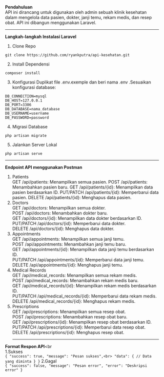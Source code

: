 <b>Pendahuluan</b><br>
API ini dirancang untuk digunakan oleh admin sebuah klinik kesehatan dalam mengelola data pasien, dokter, janji temu, rekam medis, dan resep obat. API ini dibangun menggunakan Laravel.
<hr>

<b>Langkah-langkah Instalasi Laravel</b><br>
1. Clone Repo
```
git clone https://github.com/ryankputra/api-kesehatan.git
```
2. Install Dependensi
```
composer install
```
3. Konfigurasi
Duplikat file .env.exemple dan beri nama .env .Sesuaikan konfigurasi database:
```
DB_CONNECTION=mysql
DB_HOST=127.0.0.1
DB_PORT=3306
DB_DATABASE=nama_database
DB_USERNAME=username
DB_PASSWORD=password
```
4. Migrasi Database
```
php artisan migrate
```
5. Jalankan Server Lokal
```
php artisan serve
```
<hr>

<b>Endpoint API menggunakan Postman</b>
1. Patients<br>
    GET /api/patients: Menampilkan semua pasien.
    POST /api/patients: Menambahkan pasien baru.
    GET /api/patients/{id}: Menampilkan data pasien berdasarkan ID.
    PUT/PATCH /api/patients/{id}: Memperbarui data pasien.
    DELETE /api/patients/{id}: Menghapus data pasien.
2. Doctors<br>
    GET /api/doctors: Menampilkan semua dokter.<br>
    POST /api/doctors: Menambahkan dokter baru.<br>
    GET /api/doctors/{id}: Menampilkan data dokter berdasarkan ID.<br>
    PUT/PATCH /api/doctors/{id}: Memperbarui data dokter.<br>
    DELETE /api/doctors/{id}: Menghapus data dokter.<br>
3. Appointments<br>
    GET /api/appointments: Menampilkan semua janji temu.<br>
    POST /api/appointments: Menambahkan janji temu baru.<br>
    GET /api/appointments/{id}: Menampilkan data janji temu berdasarkan ID.<br>
    PUT/PATCH /api/appointments/{id}: Memperbarui data janji temu.<br>
    DELETE /api/appointments/{id}: Menghapus janji temu.<br>
4. Medical Records<br>
    GET /api/medical_records: Menampilkan semua rekam medis.<br>
    POST /api/medical_records: Menambahkan rekam medis baru.<br>
    GET /api/medical_records/{id}: Menampilkan rekam medis berdasarkan ID.<br>
    PUT/PATCH /api/medical_records/{id}: Memperbarui data rekam medis.<br>
    DELETE /api/medical_records/{id}: Menghapus rekam medis.<br>
5. Prescriptions<br>
    GET /api/prescriptions: Menampilkan semua resep obat.<br>
    POST /api/prescriptions: Menambahkan resep obat baru.<br>
    GET /api/prescriptions/{id}: Menampilkan resep obat berdasarkan ID.<br>
    PUT/PATCH /api/prescriptions/{id}: Memperbarui data resep obat.<br>
    DELETE /api/prescriptions/{id}: Menghapus resep obat.<br>
    <hr>
<b>Format Respon API</b><br<br>
     1.Sukses<br>
     ```
            {
                "success": true,
                "message": "Pesan sukses",<br>
                "data": {
                // Data yang diminta
              }
            }
    ```
    2.Gagal<br>
    ```
            {
              "success": false,
              "message": "Pesan error",
              "error": "Deskripsi error"
            }
    ```

    
        
        
